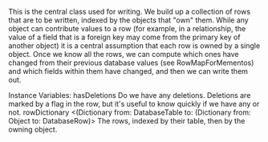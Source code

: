 This is the central class used for writing. We build up a collection of rows that are to be written, indexed by the objects that "own" them. While any object can contribute values to a row (for example, in a relationship, the value of a field that is a foreign key may come from the primary key of another object) it is a central assumption that each row is owned by a single object. Once we know all the rows, we can compute which ones have changed from their previous database values (see RowMapForMementos) and which fields within them have changed, and then we can write them out.

Instance Variables:
	hasDeletions	<Boolean>	Do we have any deletions. Deletions are marked by a flag in the row, but it's useful to know quickly if we have any or not.
	rowDictionary	<(Dictionary from: DatabaseTable to: (Dictionary from: Object to: DatabaseRow)>	The rows, indexed by their table, then by the owning object.

